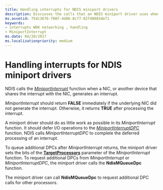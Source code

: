 ```yaml
---
title: Handling interrupts for NDIS miniport drivers
description: Discusses the calls that an NDIS miniport driver uses when a NIC or another device generates an interrupt
ms.assetid: 75dc3676-f88f-4d86-8c77-02f48083de71
keywords:
- interrupts WDK networking , handling
- MiniportInterrupt
ms.date: 04/20/2017
ms.localizationpriority: medium
---
```


# Handling interrupts for NDIS miniport drivers





NDIS calls the [*MiniportInterrupt*](https://docs.microsoft.com/windows-hardware/drivers/ddi/ndis/nc-ndis-miniport_isr) function when a NIC, or another device that shares the interrupt with the NIC, generates an interrupt.

*MiniportInterrupt* should return **FALSE** immediately if the underlying NIC did not generate the interrupt. Otherwise, it returns **TRUE** after processing the interrupt.

A miniport driver should do as little work as possible in its *MiniportInterrupt* function. It should defer I/O operations to the [*MiniportInterruptDPC*](https://docs.microsoft.com/windows-hardware/drivers/ddi/ndis/nc-ndis-miniport_interrupt_dpc) function. NDIS calls *MiniportInterruptDPC* to complete the deferred processing of an interrupt.

To queue additional DPCs after *MiniportInterrupt* returns, the miniport driver sets the bits of the [**TargetProcessors**](https://docs.microsoft.com/windows-hardware/drivers/ddi/ndis/nf-ndis-ndismqueuedpc) parameter of the *MiniportInterrupt* function. To request additional DPCs from *MiniportInterrupt* or *MiniportInterruptDPC*, the miniport driver calls the **NdisMQueueDpc** function.

The miniport driver can call **NdisMQueueDpc** to request additional DPC calls for other processors.

 

 





